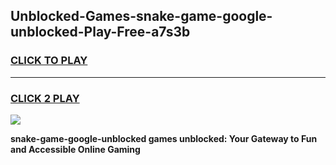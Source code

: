 
## Unblocked-Games-snake-game-google-unblocked-Play-Free-a7s3b
<h3>
<a href="https://premium76.site?title=snake-game-google-unblocked&ref=19M">CLICK TO PLAY</a></h3>
<hr>

<h3>
<a href="https://premium76.site?title=snake-game-google-unblocked&ref=19M">CLICK 2 PLAY</a>
  
</h3>

<a href="https://premium76.site?title=snake-game-google-unblocked&ref=19M"><img src="https://clearcache.store/games.png"></a>


**snake-game-google-unblocked games unblocked: Your Gateway to Fun and Accessible Online Gaming**
